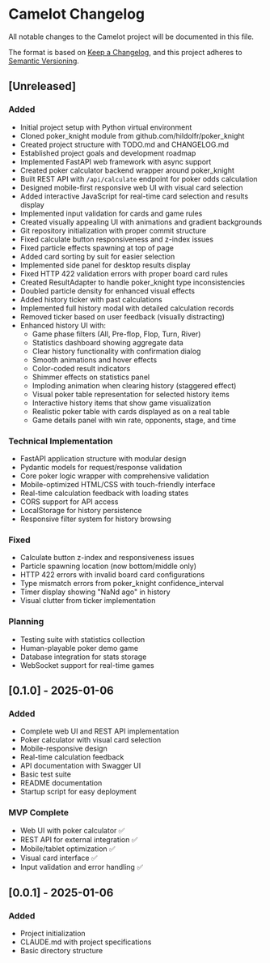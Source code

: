 # Camelot Changelog

All notable changes to the Camelot project will be documented in this file.

The format is based on [Keep a Changelog](https://keepachangelog.com/en/1.0.0/),
and this project adheres to [Semantic Versioning](https://semver.org/spec/v2.0.0.html).

## [Unreleased]

### Added
- Initial project setup with Python virtual environment
- Cloned poker_knight module from github.com/hildolfr/poker_knight
- Created project structure with TODO.md and CHANGELOG.md
- Established project goals and development roadmap
- Implemented FastAPI web framework with async support
- Created poker calculator backend wrapper around poker_knight
- Built REST API with `/api/calculate` endpoint for poker odds calculation
- Designed mobile-first responsive web UI with visual card selection
- Added interactive JavaScript for real-time card selection and results display
- Implemented input validation for cards and game rules
- Created visually appealing UI with animations and gradient backgrounds
- Git repository initialization with proper commit structure
- Fixed calculate button responsiveness and z-index issues
- Fixed particle effects spawning at top of page
- Added card sorting by suit for easier selection
- Implemented side panel for desktop results display
- Fixed HTTP 422 validation errors with proper board card rules
- Created ResultAdapter to handle poker_knight type inconsistencies
- Doubled particle density for enhanced visual effects
- Added history ticker with past calculations
- Implemented full history modal with detailed calculation records
- Removed ticker based on user feedback (visually distracting)
- Enhanced history UI with:
  - Game phase filters (All, Pre-flop, Flop, Turn, River)
  - Statistics dashboard showing aggregate data
  - Clear history functionality with confirmation dialog
  - Smooth animations and hover effects
  - Color-coded result indicators
  - Shimmer effects on statistics panel
  - Imploding animation when clearing history (staggered effect)
  - Visual poker table representation for selected history items
  - Interactive history items that show game visualization
  - Realistic poker table with cards displayed as on a real table
  - Game details panel with win rate, opponents, stage, and time

### Technical Implementation
- FastAPI application structure with modular design
- Pydantic models for request/response validation
- Core poker logic wrapper with comprehensive validation
- Mobile-optimized HTML/CSS with touch-friendly interface
- Real-time calculation feedback with loading states
- CORS support for API access
- LocalStorage for history persistence
- Responsive filter system for history browsing

### Fixed
- Calculate button z-index and responsiveness issues
- Particle spawning location (now bottom/middle only)
- HTTP 422 errors with invalid board card configurations
- Type mismatch errors from poker_knight confidence_interval
- Timer display showing "NaNd ago" in history
- Visual clutter from ticker implementation

### Planning
- Testing suite with statistics collection
- Human-playable poker demo game
- Database integration for stats storage
- WebSocket support for real-time games

## [0.1.0] - 2025-01-06

### Added
- Complete web UI and REST API implementation
- Poker calculator with visual card selection
- Mobile-responsive design
- Real-time calculation feedback
- API documentation with Swagger UI
- Basic test suite
- README documentation
- Startup script for easy deployment

### MVP Complete
- Web UI with poker calculator ✅
- REST API for external integration ✅
- Mobile/tablet optimization ✅
- Visual card interface ✅
- Input validation and error handling ✅

## [0.0.1] - 2025-01-06

### Added
- Project initialization
- CLAUDE.md with project specifications
- Basic directory structure